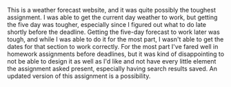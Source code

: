 This is a weather forecast website, and it was quite possibly the toughest assignment. I was able to get the current day weather to work, but getting the five day was tougher, especially since I figured out what to do late shortly before the deadline. Getting the five-day forecast to work later was tough, and while I was able to do it for the most part, I wasn't able to get the dates for that section to work correctly. For the most part I've fared well in homework assignments before deadlines, but it was kind of disappointing to not be able to design it as well as I'd like and not have every little element the assignment asked present, especially having search results saved. An updated version of this assignment is a possibility.